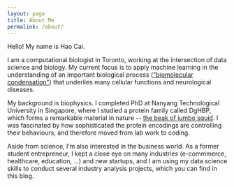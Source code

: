 ```yaml
---
layout: page
title: About Me
permalink: /about/
---
```


Hello! My name is Hao Cai.

I am a computational biologist in Toronto, working at the intersection of data science and biology. My current focus is to apply machine learning in the understanding of an important biological process (["biomolecular condensation"](https://en.wikipedia.org/wiki/Biomolecular_condensate#:~:text=Biomolecular%20condensates%20are%20a%20class,controlled%20by%20a%20bounding%20membrane.)) that underlies many cellular functions and neurological diseases.

My background is biophysics. I completed PhD at Nanyang Technological University in Singapore, where I studied a protein family called DgHBP, which forms a remarkable material in nature -- [the beak of jumbo squid](https://www.ntu.edu.sg/home/ali.miserez/Nonmineral.html). I was fascinated by how sophisticated the protein encodings are controlling their behaviours, and therefore moved from lab work to coding.

Aside from science, I’m also interested in the business world. As a former student entrepreneur, I kept a close eye on many industries (e-commmerce, healthcare, education, ...) and new startups, and I am using my data science skills to conduct several industry analysis projects, which you can find in this blog.
